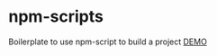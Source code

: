 # npm-scripts
Boilerplate to use npm-script to build a project
[DEMO](http://carlosvillu-com.github.io/npm-scripts/)
